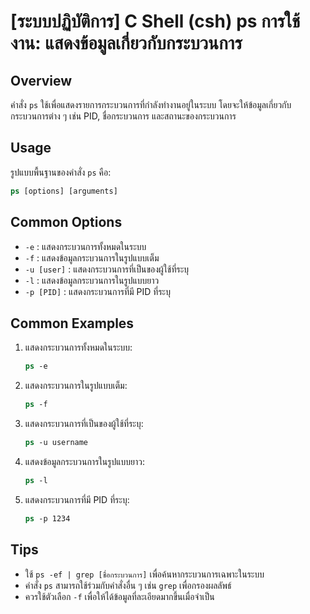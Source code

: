 # [ระบบปฏิบัติการ] C Shell (csh) ps การใช้งาน: แสดงข้อมูลเกี่ยวกับกระบวนการ

## Overview
คำสั่ง `ps` ใช้เพื่อแสดงรายการกระบวนการที่กำลังทำงานอยู่ในระบบ โดยจะให้ข้อมูลเกี่ยวกับกระบวนการต่าง ๆ เช่น PID, ชื่อกระบวนการ และสถานะของกระบวนการ

## Usage
รูปแบบพื้นฐานของคำสั่ง `ps` คือ:

```csh
ps [options] [arguments]
```

## Common Options
- `-e` : แสดงกระบวนการทั้งหมดในระบบ
- `-f` : แสดงข้อมูลกระบวนการในรูปแบบเต็ม
- `-u [user]` : แสดงกระบวนการที่เป็นของผู้ใช้ที่ระบุ
- `-l` : แสดงข้อมูลกระบวนการในรูปแบบยาว
- `-p [PID]` : แสดงกระบวนการที่มี PID ที่ระบุ

## Common Examples
1. แสดงกระบวนการทั้งหมดในระบบ:
   ```csh
   ps -e
   ```

2. แสดงกระบวนการในรูปแบบเต็ม:
   ```csh
   ps -f
   ```

3. แสดงกระบวนการที่เป็นของผู้ใช้ที่ระบุ:
   ```csh
   ps -u username
   ```

4. แสดงข้อมูลกระบวนการในรูปแบบยาว:
   ```csh
   ps -l
   ```

5. แสดงกระบวนการที่มี PID ที่ระบุ:
   ```csh
   ps -p 1234
   ```

## Tips
- ใช้ `ps -ef | grep [ชื่อกระบวนการ]` เพื่อค้นหากระบวนการเฉพาะในระบบ
- คำสั่ง `ps` สามารถใช้ร่วมกับคำสั่งอื่น ๆ เช่น `grep` เพื่อกรองผลลัพธ์
- ควรใช้ตัวเลือก `-f` เพื่อให้ได้ข้อมูลที่ละเอียดมากขึ้นเมื่อจำเป็น